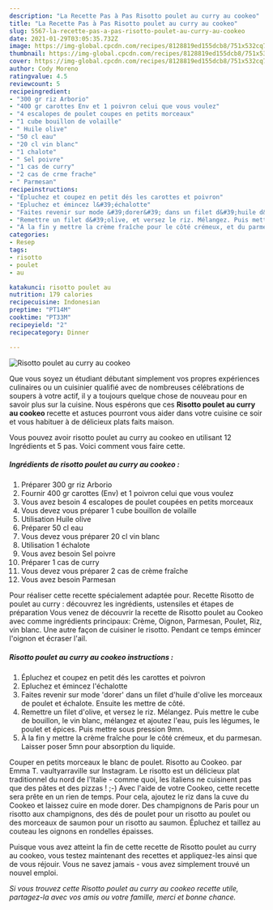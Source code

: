 ```yaml
---
description: "La Recette Pas à Pas Risotto poulet au curry au cookeo"
title: "La Recette Pas à Pas Risotto poulet au curry au cookeo"
slug: 5567-la-recette-pas-a-pas-risotto-poulet-au-curry-au-cookeo
date: 2021-01-29T03:05:35.732Z
image: https://img-global.cpcdn.com/recipes/8128819ed155dcb8/751x532cq70/risotto-poulet-au-curry-au-cookeo-photo-principale-de-la-recette.jpg
thumbnail: https://img-global.cpcdn.com/recipes/8128819ed155dcb8/751x532cq70/risotto-poulet-au-curry-au-cookeo-photo-principale-de-la-recette.jpg
cover: https://img-global.cpcdn.com/recipes/8128819ed155dcb8/751x532cq70/risotto-poulet-au-curry-au-cookeo-photo-principale-de-la-recette.jpg
author: Cody Moreno
ratingvalue: 4.5
reviewcount: 5
recipeingredient:
- "300 gr riz Arborio"
- "400 gr carottes Env et 1 poivron celui que vous voulez"
- "4 escalopes de poulet coupes en petits morceaux"
- "1 cube bouillon de volaille"
- " Huile olive"
- "50 cl eau"
- "20 cl vin blanc"
- "1 chalote"
- " Sel poivre"
- "1 cas de curry"
- "2 cas de crme frache"
- " Parmesan"
recipeinstructions:
- "Épluchez et coupez en petit dés les carottes et poivron"
- "Epluchez et émincez l&#39;échalotte"
- "Faites revenir sur mode &#39;dorer&#39; dans un filet d&#39;huile d&#39;olive les morceaux de poulet et échalote. Ensuite les mettre de côté."
- "Remettre un filet d&#39;olive, et versez le riz. Mélangez. Puis mettre le cube de bouillon, le vin blanc, mélangez et ajoutez l&#39;eau, puis les légumes, le poulet et épices. Puis mettre sous pression 9mn."
- "À la fin y mettre la crème fraîche pour le côté crémeux, et du parmesan. Laisser poser 5mn pour absorption du liquide."
categories:
- Resep
tags:
- risotto
- poulet
- au

katakunci: risotto poulet au 
nutrition: 179 calories
recipecuisine: Indonesian
preptime: "PT14M"
cooktime: "PT33M"
recipeyield: "2"
recipecategory: Dinner

---
```



![Risotto poulet au curry au cookeo](https://img-global.cpcdn.com/recipes/8128819ed155dcb8/751x532cq70/risotto-poulet-au-curry-au-cookeo-photo-principale-de-la-recette.jpg)

Que vous soyez un étudiant débutant simplement vos propres expériences culinaires ou un cuisinier qualifié avec de nombreuses célébrations de soupers à votre actif, il y a toujours quelque chose de nouveau pour en savoir plus sur la cuisine. Nous espérons que ces <strong> Risotto poulet au curry au cookeo </strong> recette et astuces pourront vous aider dans votre cuisine ce soir et vous habituer à de délicieux plats faits maison.

<!--inarticleads1-->

Vous pouvez avoir risotto poulet au curry au cookeo en utilisant 12 Ingrédients et 5 pas. Voici comment vous faire cette.

##### Ingrédients de risotto poulet au curry au cookeo :

1. Préparer 300 gr riz Arborio
1. Fournir 400 gr carottes (Env) et 1 poivron celui que vous voulez
1. Vous avez besoin 4 escalopes de poulet coupées en petits morceaux
1. Vous devez vous préparer 1 cube bouillon de volaille
1. Utilisation  Huile olive
1. Préparer 50 cl eau
1. Vous devez vous préparer 20 cl vin blanc
1. Utilisation 1 échalote
1. Vous avez besoin  Sel poivre
1. Préparer 1 cas de curry
1. Vous devez vous préparer 2 cas de crème fraîche
1. Vous avez besoin  Parmesan


Pour réaliser cette recette spécialement adaptée pour. Recette Risotto de poulet au curry : découvrez les ingrédients, ustensiles et étapes de préparation Vous venez de découvrir la recette de Risotto poulet au Cookeo avec comme ingrédients principaux: Crème, Oignon, Parmesan, Poulet, Riz, vin blanc. Une autre façon de cuisiner le risotto. Pendant ce temps émincer l&#39;oignon et écraser l&#39;ail. 

<!--inarticleads2-->

##### Risotto poulet au curry au cookeo instructions :

1. Épluchez et coupez en petit dés les carottes et poivron
1. Epluchez et émincez l&#39;échalotte
1. Faites revenir sur mode &#39;dorer&#39; dans un filet d&#39;huile d&#39;olive les morceaux de poulet et échalote. Ensuite les mettre de côté.
1. Remettre un filet d&#39;olive, et versez le riz. Mélangez. Puis mettre le cube de bouillon, le vin blanc, mélangez et ajoutez l&#39;eau, puis les légumes, le poulet et épices. Puis mettre sous pression 9mn.
1. À la fin y mettre la crème fraîche pour le côté crémeux, et du parmesan. Laisser poser 5mn pour absorption du liquide.


Couper en petits morceaux le blanc de poulet. Risotto au Cookeo. par Emma T. vaultyarraville sur Instagram. Le risotto est un délicieux plat traditionnel du nord de l&#39;Italie - comme quoi, les italiens ne cuisinent pas que des pâtes et des pizzas ! ;-) Avec l&#39;aide de votre Cookeo, cette recette sera prête en un rien de temps. Pour cela, ajoutez le riz dans la cuve du Cookeo et laissez cuire en mode dorer. Des champignons de Paris pour un risotto aux champignons, des dés de poulet pour un risotto au poulet ou des morceaux de saumon pour un risotto au saumon. Épluchez et taillez au couteau les oignons en rondelles épaisses. 

<!--inarticleads1-->

<p>
Puisque vous avez atteint la fin de cette recette de Risotto poulet au curry au cookeo, vous testez maintenant des recettes et appliquez-les ainsi que de vous réjouir. Vous ne savez jamais - vous avez simplement trouvé un nouvel emploi.
</p>

<p>
<i>Si vous trouvez cette Risotto poulet au curry au cookeo recette utile, partagez-la avec vos amis ou votre famille, merci et bonne chance.</i>
</p>
